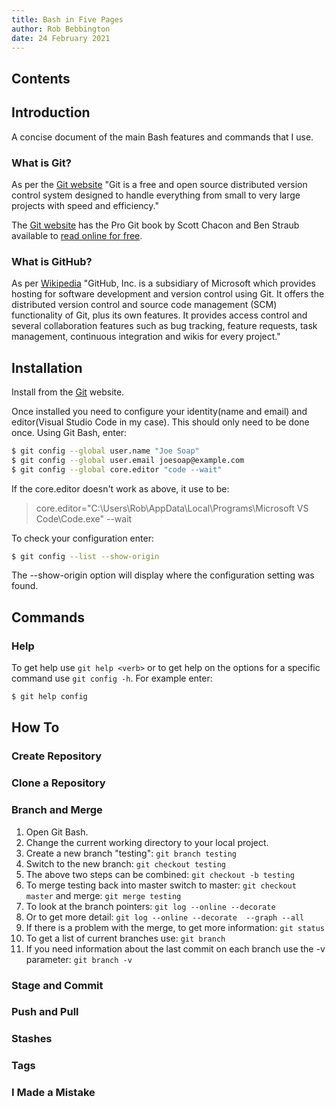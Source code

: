 ```yaml
---
title: Bash in Five Pages
author: Rob Bebbington
date: 24 February 2021
---
```


## Contents

## Introduction

A concise document of the main Bash features and commands that I use.

### What is Git?

As per the [Git website](https://git-scm.com) "Git is a free and open source distributed version control system designed to handle everything from small to very large projects with speed and efficiency."

The [Git website](https://git-scm.com) has the Pro Git book by Scott Chacon and Ben Straub available to [read online for free](https://git-scm.com/book/en/v2).

### What is GitHub?

As per [Wikipedia](https://en.wikipedia.org/wiki/GitHub) "GitHub, Inc. is a subsidiary of Microsoft which provides hosting for software development and version control using Git. It offers the distributed version control and source code management (SCM) functionality of Git, plus its own features. It provides access control and several collaboration features such as bug tracking, feature requests, task management, continuous integration and wikis for every project."

## Installation

Install from the [Git](https://git-scm.com) website.

Once installed you need to configure your identity(name and email) and editor(Visual Studio Code in my case). This should only need to be done once. Using Git Bash, enter:

```bash
$ git config --global user.name "Joe Soap"
$ git config --global user.email joesoap@example.com
$ git config --global core.editor "code --wait"
```

If the core.editor doesn't work as above, it use to be:
> core.editor="C:\Users\Rob\AppData\Local\Programs\Microsoft VS Code\Code.exe" --wait

To check your configuration enter:

```bash
$ git config --list --show-origin
```

The --show-origin option will display where the configuration setting was found.

## Commands

### Help

To get help use `git help <verb>` or to get help on the options for a specific command use `git config -h`. For example enter:

```bash
$ git help config
```

## How To

### Create Repository

### Clone a Repository

### Branch and Merge

1. Open Git Bash.
1. Change the current working directory to your local project.
1. Create a new branch "testing": `git branch testing`
1. Switch to the new branch: `git checkout testing`
1. The above two steps can be combined: `git checkout -b testing`
1. To merge testing back into master switch to master: `git checkout master` and merge: `git merge testing`
1. To look at the branch pointers: `git log --online --decorate`
1. Or to get more detail: `git log --online --decorate  --graph --all`
1. If there is a problem with the merge, to get more information: `git status`
1. To get a list of current branches use: `git branch`
1. If you need information about the last commit on each branch use the -v parameter: `git branch -v`

### Stage and Commit

### Push and Pull

### Stashes

### Tags

### I Made a Mistake
